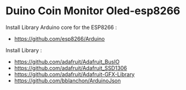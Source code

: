 # Duino Coin Monitor Oled-esp8266

Install Library Arduino core for the ESP8266 :
- https://github.com/esp8266/Arduino

Install Library :
- https://github.com/adafruit/Adafruit_BusIO
- https://github.com/adafruit/Adafruit_SSD1306
- https://github.com/adafruit/Adafruit-GFX-Library
- https://github.com/bblanchon/ArduinoJson

